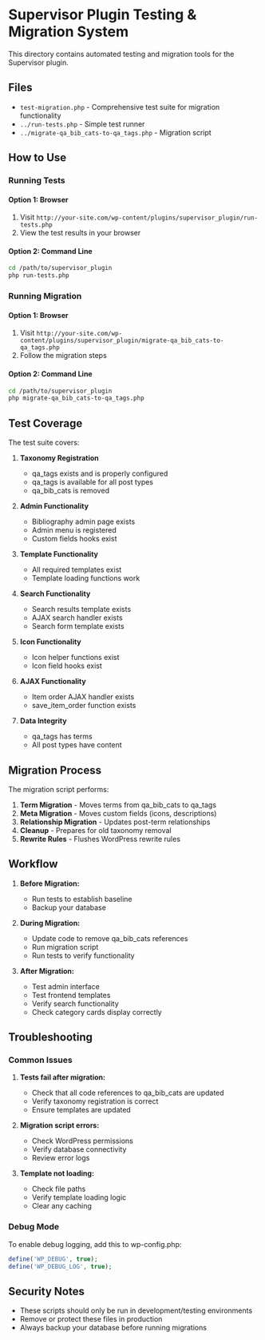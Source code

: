 # Supervisor Plugin Testing & Migration System

This directory contains automated testing and migration tools for the Supervisor plugin.

## Files

- `test-migration.php` - Comprehensive test suite for migration functionality
- `../run-tests.php` - Simple test runner
- `../migrate-qa_bib_cats-to-qa_tags.php` - Migration script

## How to Use

### Running Tests

#### Option 1: Browser
1. Visit `http://your-site.com/wp-content/plugins/supervisor_plugin/run-tests.php`
2. View the test results in your browser

#### Option 2: Command Line
```bash
cd /path/to/supervisor_plugin
php run-tests.php
```

### Running Migration

#### Option 1: Browser
1. Visit `http://your-site.com/wp-content/plugins/supervisor_plugin/migrate-qa_bib_cats-to-qa_tags.php`
2. Follow the migration steps

#### Option 2: Command Line
```bash
cd /path/to/supervisor_plugin
php migrate-qa_bib_cats-to-qa_tags.php
```

## Test Coverage

The test suite covers:

1. **Taxonomy Registration**
   - qa_tags exists and is properly configured
   - qa_tags is available for all post types
   - qa_bib_cats is removed

2. **Admin Functionality**
   - Bibliography admin page exists
   - Admin menu is registered
   - Custom fields hooks exist

3. **Template Functionality**
   - All required templates exist
   - Template loading functions work

4. **Search Functionality**
   - Search results template exists
   - AJAX search handler exists
   - Search form template exists

5. **Icon Functionality**
   - Icon helper functions exist
   - Icon field hooks exist

6. **AJAX Functionality**
   - Item order AJAX handler exists
   - save_item_order function exists

7. **Data Integrity**
   - qa_tags has terms
   - All post types have content

## Migration Process

The migration script performs:

1. **Term Migration** - Moves terms from qa_bib_cats to qa_tags
2. **Meta Migration** - Moves custom fields (icons, descriptions)
3. **Relationship Migration** - Updates post-term relationships
4. **Cleanup** - Prepares for old taxonomy removal
5. **Rewrite Rules** - Flushes WordPress rewrite rules

## Workflow

1. **Before Migration:**
   - Run tests to establish baseline
   - Backup your database

2. **During Migration:**
   - Update code to remove qa_bib_cats references
   - Run migration script
   - Run tests to verify functionality

3. **After Migration:**
   - Test admin interface
   - Test frontend templates
   - Verify search functionality
   - Check category cards display correctly

## Troubleshooting

### Common Issues

1. **Tests fail after migration:**
   - Check that all code references to qa_bib_cats are updated
   - Verify taxonomy registration is correct
   - Ensure templates are updated

2. **Migration script errors:**
   - Check WordPress permissions
   - Verify database connectivity
   - Review error logs

3. **Template not loading:**
   - Check file paths
   - Verify template loading logic
   - Clear any caching

### Debug Mode

To enable debug logging, add this to wp-config.php:
```php
define('WP_DEBUG', true);
define('WP_DEBUG_LOG', true);
```

## Security Notes

- These scripts should only be run in development/testing environments
- Remove or protect these files in production
- Always backup your database before running migrations
